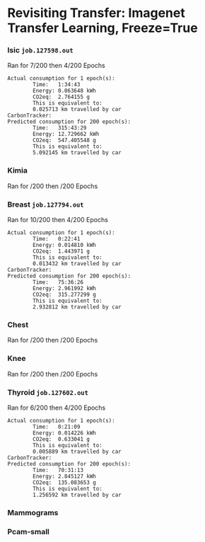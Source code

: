 # Revisiting Transfer: Imagenet Transfer Learning, Freeze=True
### Isic `job.127598.out`
Ran for 7/200 then 4/200 Epochs
```
Actual consumption for 1 epoch(s):
        Time:   1:34:43
        Energy: 0.063648 kWh
        CO2eq:  2.764155 g
        This is equivalent to:
        0.025713 km travelled by car
CarbonTracker:
Predicted consumption for 200 epoch(s):
        Time:   315:43:29
        Energy: 12.729662 kWh
        CO2eq:  547.405548 g
        This is equivalent to:
        5.092145 km travelled by car
```

### Kimia	
Ran for /200 then /200 Epochs

### Breast `job.127794.out`
Ran for 10/200 then 4/200 Epochs
```
Actual consumption for 1 epoch(s):
        Time:   0:22:41
        Energy: 0.014810 kWh
        CO2eq:  1.443971 g
        This is equivalent to:
        0.013432 km travelled by car
CarbonTracker:
Predicted consumption for 200 epoch(s):
        Time:   75:36:26
        Energy: 2.961992 kWh
        CO2eq:  315.277299 g
        This is equivalent to:
        2.932812 km travelled by car
```


### Chest 
Ran for /200 then /200 Epochs

### Knee 
Ran for /200 then /200 Epochs

### Thyroid `job.127602.out`
Ran for 6/200 then 4/200 Epochs
```
Actual consumption for 1 epoch(s):
        Time:   0:21:09
        Energy: 0.014226 kWh
        CO2eq:  0.633041 g
        This is equivalent to:
        0.005889 km travelled by car
CarbonTracker:
Predicted consumption for 200 epoch(s):
        Time:   70:31:13
        Energy: 2.845127 kWh
        CO2eq:  135.083653 g
        This is equivalent to:
        1.256592 km travelled by car
```

### Mammograms	
### Pcam-small
